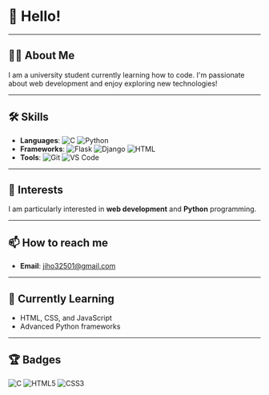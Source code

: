 # 👋 Hello!
---

## 👨‍💻 About Me

I am a university student currently learning how to code. I'm passionate about web development and enjoy exploring new technologies!

---

## 🛠️ Skills

- **Languages**: ![C](https://img.shields.io/badge/-C-A8B9CC?style=flat-square&logo=c&logoColor=ffffff) ![Python](https://img.shields.io/badge/-Python-3776AB?style=flat-square&logo=python&logoColor=ffffff)
- **Frameworks**: ![Flask](https://img.shields.io/badge/-Flask-000000?style=flat-square&logo=flask&logoColor=ffffff) ![Django](https://img.shields.io/badge/-Django-092E20?style=flat-square&logo=django&logoColor=ffffff) ![HTML](https://img.shields.io/badge/-HTML-E34F26?style=flat-square&logo=html5&logoColor=ffffff)
- **Tools**: ![Git](https://img.shields.io/badge/-Git-F05032?style=flat-square&logo=git&logoColor=ffffff) ![VS Code](https://img.shields.io/badge/-VS%20Code-007ACC?style=flat-square&logo=visual-studio-code&logoColor=ffffff)

---

## 🎯 Interests

I am particularly interested in **web development** and **Python** programming.

---

## 📫 How to reach me

- **Email**: jiho32501@gmail.com

---

## 🌱 Currently Learning

- HTML, CSS, and JavaScript
- Advanced Python frameworks

---
## 🏆 Badges
![C](https://img.shields.io/badge/C-A8B9CC?style=flat-square&logo=c&logoColor=ffffff)
![HTML5](https://img.shields.io/badge/HTML5-E34F26?style=flat-square&logo=html5&logoColor=ffffff)
![CSS3](https://img.shields.io/badge/CSS3-1572B6?style=flat-square&logo=css3&logoColor=ffffff)
